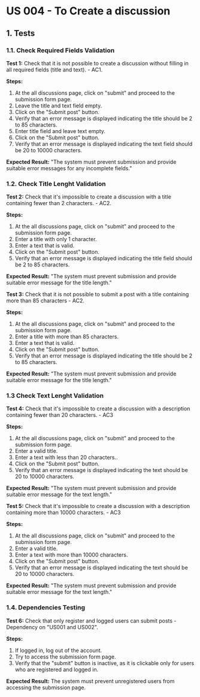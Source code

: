 # US 004 - To Create a discussion 

## 1. Tests 

### 1.1. Check Required Fields Validation

**Test 1:** Check that it is not possible to create a discussion without filling in all required fields (title and text). - AC1.

**Steps:**

1. At the all discussions page, click on "submit" and proceed to the submission form page.
2. Leave the title and text field empty.
3. Click on the "Submit post" button.
4. Verify that an error message is displayed indicating the title should be 2 to 85 characters.
5. Enter title field and leave text empty.
6. Click on the "Submit post" button.
7. Verify that an error message is displayed indicating the text field should be 20 to 10000 characters.

**Expected Result:** "The system must prevent submission and provide suitable error messages for any incomplete fields."


### 1.2. Check Title Lenght Validation

**Test 2:** Check that it's impossible to create a discussion with a title containing fewer than 2 characters. - AC2.

**Steps:**
1. At the all discussions page, click on "submit" and proceed to the submission form page.
2. Enter a title with only 1 character.
3. Enter a text that is valid.
4. Click on the "Submit post" button.
5. Verify that an error message is displayed indicating the title field should be 2 to 85 characters.

**Expected Result:** "The system must prevent submission and provide suitable error message for the title length."


**Test 3:** Check that it is not possible to submit a post with a title containing more than 85 characters - AC2.

**Steps:**
1. At the all discussions page, click on "submit" and proceed to the submission form page.
2. Enter a title with more than 85 characters.
3. Enter a text that is valid.
4. Click on the "Submit post" button.
5. Verify that an error message is displayed indicating the title should be 2 to 85 characters.

**Expected Result:** "The system must prevent submission and provide suitable error message for the title length."

### 1.3 Check Text Lenght Validation

**Test 4:** Check that it's impossible to create a discussion with a description containing fewer than 20 characters. - AC3

**Steps:**
1. At the all discussions page, click on "submit" and proceed to the submission form page.
2. Enter a valid title.
3. Enter a text with less than 20 characters..
4. Click on the "Submit post" button.
5. Verify that an error message is displayed indicating the text should be 20 to 10000 characters.

**Expected Result:** "The system must prevent submission and provide suitable error message for the text length."


**Test 5:** Check that it's impossible to create a discussion with a description containing more than 10000 characters. - AC3

**Steps:**
1. At the all discussions page, click on "submit" and proceed to the submission form page.
2. Enter a valid title.
3. Enter a text with more than 10000 characters.
4. Click on the "Submit post" button.
5. Verify that an error message is displayed indicating the text should be 20 to 10000 characters.

**Expected Result:** "The system must prevent submission and provide suitable error message for the text length."



### 1.4. Dependencies Testing

**Test 6:** Check that only register and logged users can submit posts - Dependency on "US001 and US002".

**Steps:**
1. If logged in, log out of the account.
2. Try to access the submission form page.
3. Verify that the "submit" button is inactive, as it is clickable only for users who are registered and logged in.

**Expected Result:** The system must prevent unregistered users from accessing the submission page.





